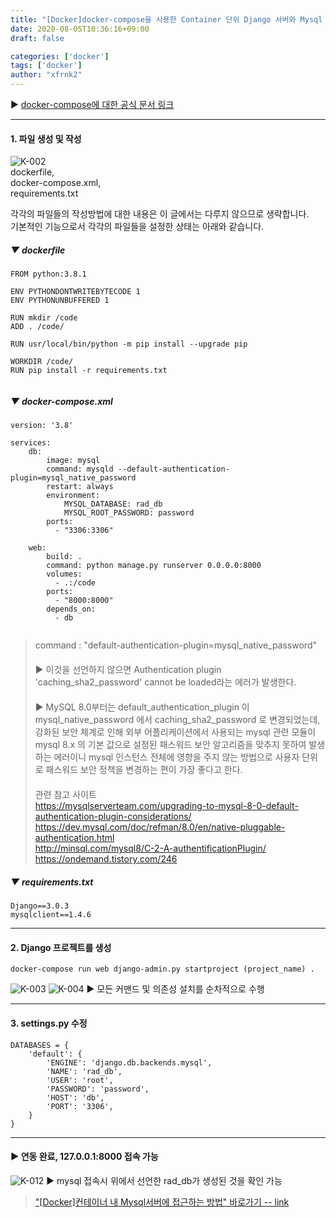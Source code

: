 ```yaml
---
title: "[Docker]docker-compose을 사용한 Container 단위 Django 서버와 Mysql 서버 연동"
date: 2020-08-05T10:36:16+09:00
draft: false

categories: ['docker']
tags: ['docker']
author: "xfrnk2"
---
```


▶ [docker-compose에 대한 공식 문서 링크](https://docs.docker.com/compose/)
      
---
  	
#### 1. 파일 생성 및 작성 
![K-002](https://user-images.githubusercontent.com/34790699/89426684-62fb4000-d775-11ea-97f5-05bdff6928cb.png)  
dockerfile,  
docker-compose.xml,  
requirements.txt    
  
각각의 파일들의 작성방법에 대한 내용은 이 글에서는 다루지 않으므로 생략합니다.  
기본적인 기능으로서 각각의 파일들을 설정한 상태는 아래와 같습니다.
##### ▼ dockerfile
~~~
FROM python:3.8.1

ENV PYTHONDONTWRITEBYTECODE 1
ENV PYTHONUNBUFFERED 1

RUN mkdir /code
ADD . /code/

RUN usr/local/bin/python -m pip install --upgrade pip

WORKDIR /code/
RUN pip install -r requirements.txt


~~~
  

    

##### ▼ docker-compose.xml
  
~~~
version: '3.8'

services:
    db:
        image: mysql
        command: mysqld --default-authentication-plugin=mysql_native_password
        restart: always
        environment:
            MYSQL_DATABASE: rad_db
            MYSQL_ROOT_PASSWORD: password 
        ports:
          - "3306:3306"
            
    web:
        build: .
        command: python manage.py runserver 0.0.0.0:8000
        volumes:
          - .:/code
        ports:
          - "8000:8000"
        depends_on:
          - db
          
~~~
  
> command : "default-authentication-plugin=mysql_native_password"  
　  
▶ 이것을 선언하지 않으면 Authentication plugin 'caching_sha2_password' cannot be loaded라는 에러가 발생한다.      
　  
▶ MySQL 8.0부터는 default_authentication_plugin 이 mysql_native_password 에서 caching_sha2_password 로 변경되었는데, 강화된 보안 체계로 인해 외부 어플리케이션에서 사용되는 mysql 관련 모듈이 mysql 8.x 의 기본 값으로 설정된 패스워드 보안 알고리즘을 맞추지 못하여 발생하는 에러이니 mysql 인스턴스 전체에 영향을 주지 않는 방법으로 사용자 단위로 패스워드 보안 정책을 변경하는 편이 가장 좋다고 한다.  
　  
관련 참고 사이트    
https://mysqlserverteam.com/upgrading-to-mysql-8-0-default-authentication-plugin-considerations/  
https://dev.mysql.com/doc/refman/8.0/en/native-pluggable-authentication.html  
http://minsql.com/mysql8/C-2-A-authentificationPlugin/  
https://ondemand.tistory.com/246  
  

  
##### ▼ requirements.txt
  
~~~
Django==3.0.3
mysqlclient==1.4.6
~~~

---
   
#### 2. Django 프로젝트를 생성
~~~
docker-compose run web django-admin.py startproject (project_name) .
~~~
  
![K-003](https://user-images.githubusercontent.com/34790699/89429323-62b07400-d778-11ea-98cc-339b0cead59c.png)
![K-004](https://user-images.githubusercontent.com/34790699/89429331-647a3780-d778-11ea-96ef-b4453a9f1632.png)
▶ 모든 커맨드 및 의존성 설치를 순차적으로 수행  
  
---
  
#### 3. settings.py 수정
~~~
DATABASES = {
    'default': {
        'ENGINE': 'django.db.backends.mysql',
        'NAME': 'rad_db',
        'USER': 'root',
        'PASSWORD': 'password',
        'HOST': 'db',
        'PORT': '3306',
    }
}
~~~
---
#### ▶ 연동 완료, 127.0.0.1:8000 접속 가능
![K-012](https://user-images.githubusercontent.com/34790699/89432878-97bec580-d77c-11ea-8ff2-19d58e12452f.png)
▶ mysql 접속시 위에서 선언한 rad_db가 생성된 것을 확인 가능


 
> ["[Docker]컨테이너 내 Mysql서버에 접근하는 방법" 바로가기 -- link](http://xfrnk2.github.io/docker/docker_how_to_connect_to_mysql_in_container/)
